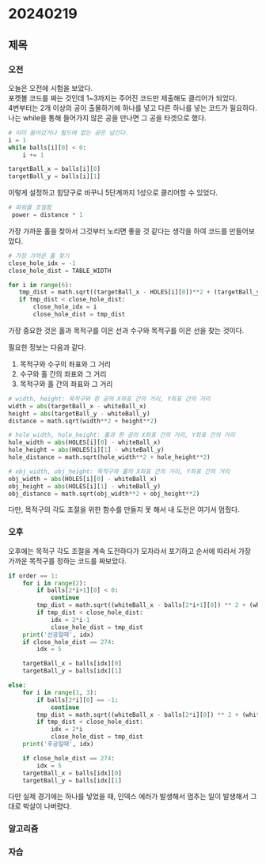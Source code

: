 # 20240219
## 제목
### 오전
오늘은 오전에 시험을 보았다.  
포켓볼 코드를 짜는 것인데 1~3까지는 주어진 코드만 제출해도 클리어가 되었다.  
4번부터는 2개 이상의 공이 출몰하기에 하나를 넣고 다른 하나를 넣는 코드가 필요하다.  
나는 while을 통해 들어가지 않은 공을 만나면 그 공을 타겟으로 했다.  

``` python
# 이미 들어갔거나 필드에 없는 공은 넘긴다.
i = 1
while balls[i][0] < 0:
    i += 1

targetBall_x = balls[i][0]
targetBall_y = balls[i][1]
```
이렇게 설정하고 힘당구로 바꾸니 5단계까지 1성으로 클리어할 수 있었다.
``` python
# 파워를 조절함
 power = distance * 1
 ```


가장 가까운 홀을 찾아서 그것부터 노리면 좋을 것 같다는 생각을 하여 코드를 만들어보았다.
 ``` python
# 가장 가까운 홀 찾기
close_hole_idx = -1
close_hole_dist = TABLE_WIDTH

for i in range(6):
    tmp_dist = math.sqrt((targetBall_x - HOLES[i][0])**2 + (targetBall_y - HOLES[i][1])**2)
    if tmp_dist < close_hole_dist:
        close_hole_idx = i
        close_hole_dist = tmp_dist
```

가장 중요한 것은 홀과 목적구를 이은 선과 수구와 목적구를 이은 선을 찾는 것이다.  

필요한 정보는 다음과 같다.
1. 목적구와 수구의 좌표와 그 거리
2. 수구와 홀 간의 좌표와 그 거리
3. 목적구와 홀 간의 좌표와 그 거리

``` python
# width, height: 목적구와 흰 공의 X좌표 간의 거리, Y좌표 간의 거리
width = abs(targetBall_x - whiteBall_x)
height = abs(targetBall_y - whiteBall_y)
distance = math.sqrt(width**2 + height**2)

# hole_width, hole_height: 홀과 흰 공의 X좌표 간의 거리, Y좌표 간의 거리
hole_width = abs(HOLES[i][0] - whiteBall_x)
hole_height = abs(HOLES[i][1] - whiteBall_y)
hole_distance = math.sqrt(hole_width**2 + hole_height**2)

# obj_width, obj_height: 목적구와 홀의 X좌표 간의 거리, Y좌표 간의 거리
obj_width = abs(HOLES[i][0] - whiteBall_x)
obj_height = abs(HOLES[i][1] - whiteBall_y)
obj_distance = math.sqrt(obj_width**2 + obj_height**2)
```

 다만, 목적구의 각도 조절을 위한 함수를 만들지 못 해서 내 도전은 여기서 멈췄다.

### 오후
오후에는 목적구 각도 조절을 계속 도전하다가 모자라서 포기하고 순서에 따라서 가장 가까운 목적구를 정하는 코드를 짜보았다.
``` python
if order == 1:
    for i in range(2):
        if balls[2*i+1][0] < 0:
            continue
        tmp_dist = math.sqrt((whiteBall_x - balls[2*i+1][0]) ** 2 + (whiteBall_y - balls[2*i+1][1]) ** 2)
        if tmp_dist < close_hole_dist:
            idx = 2*i-1
            close_hole_dist = tmp_dist
    print('선공일때', idx)
    if close_hole_dist == 274:
        idx = 5

    targetBall_x = balls[idx][0]
    targetBall_y = balls[idx][1]

else:
    for i in range(1, 3):
        if balls[2*i][0] == -1:
            continue
        tmp_dist = math.sqrt((whiteBall_x - balls[2*i][0]) ** 2 + (whiteBall_y - balls[2*i][1]) ** 2)
        if tmp_dist < close_hole_dist:
            idx = 2*i
            close_hole_dist = tmp_dist
    print('후공일때', idx)

    if close_hole_dist == 274:
        idx = 5
    targetBall_x = balls[idx][0]
    targetBall_y = balls[idx][1]
```
다만 실제 경기에는 하나를 넣었을 때, 인덱스 에러가 발생해서 멈추는 일이 발생해서 그대로 박살이 나버렸다.
### 알고리즘
### 자습
